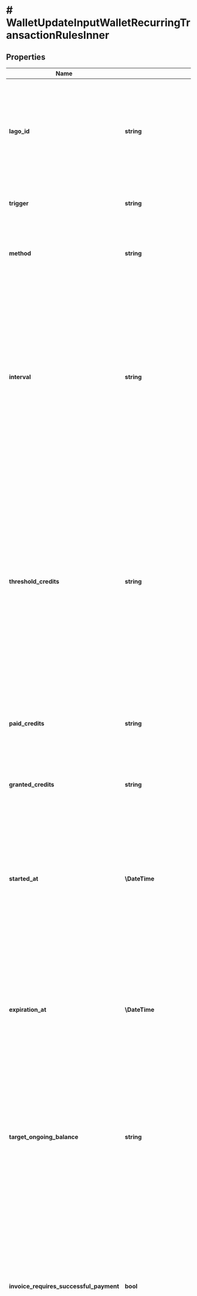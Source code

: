 # # WalletUpdateInputWalletRecurringTransactionRulesInner

## Properties

Name | Type | Description | Notes
------------ | ------------- | ------------- | -------------
**lago_id** | **string** | A unique identifier for the recurring transaction rule in the Lago application. Can be used to update a recurring transaction rule. | [optional]
**trigger** | **string** | The trigger. Possible values are &#x60;interval&#x60; or &#x60;threshold&#x60;. | [optional]
**method** | **string** | The method used for recurring top-up. Possible values are &#x60;fixed&#x60; or &#x60;target&#x60;. | [optional]
**interval** | **string** | The interval used for recurring top-up. It represents the frequency at which automatic top-up occurs. The interval can be one of the following values: &#x60;weekly&#x60;, &#x60;monthly&#x60;, &#x60;quarterly&#x60; or &#x60;yearly&#x60;. Required only when trigger is set to &#x60;interval&#x60;. | [optional]
**threshold_credits** | **string** | The threshold for recurring top-ups is the value at which an automatic top-up is triggered. For example, if this threshold is set at 10 credits, an automatic top-up will occur whenever the wallet balance falls to or below 10 credits. Required only when trigger is set to &#x60;threshold&#x60;. | [optional]
**paid_credits** | **string** | The number of paid credits. Required only if there is no granted credits. | [optional]
**granted_credits** | **string** | The number of free granted credits. Required only if there is no paid credits. | [optional]
**started_at** | **\DateTime** | The effective start date for recurring top-ups. This date should be provided in ISO 8601 datetime format and expressed in Coordinated Universal Time (UTC). | [optional]
**expiration_at** | **\DateTime** | The expiration date and time for this specific recurring transaction rule. It follows the ISO 8601 datetime format and is expressed in Coordinated Universal Time (UTC). | [optional]
**target_ongoing_balance** | **string** | The target ongoing balance is the value set for the ongoing balance to be reached by the automatic top-up. Required only when trigger is set to &#x60;target&#x60;. | [optional]
**invoice_requires_successful_payment** | **bool** | A boolean setting that, when set to true, delays issuing an invoice for a wallet top-up until a successful payment is made; if false, the invoice is issued immediately upon wallet top-up, regardless of the payment status. Default value of false. | [optional]
**transaction_metadata** | [**\Lago\LagoPhpClient\Model\WalletRecurringTransactionRuleTransactionMetadataInner[]**](WalletRecurringTransactionRuleTransactionMetadataInner.md) | This optional field allows you to store a list of key-value pairs containing additional information or custom attributes. These key-value pairs will populate the metadata of the wallet transactions triggered by this rule. | [optional]

[[Back to Model list]](../../README.md#models) [[Back to API list]](../../README.md#endpoints) [[Back to README]](../../README.md)
